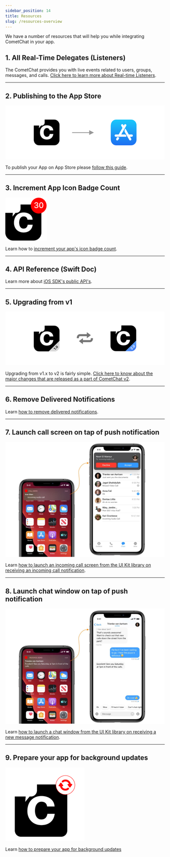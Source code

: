 ```yaml
---
sidebar_position: 14
title: Resources
slug: /resources-overview
---
```


We have a number of resources that will help you while integrating CometChat in your app.

## 1. All Real-Time Delegates (Listeners)

The CometChat provides you with live events related to users, groups, messages, and calls. [Click here to learn more about Real-time Listeners](./all-real-time-delegates-listeners).

---

## 2. Publishing to the App Store

![](./assets/1625154756.png)

To publish your App on App Store please [follow this guide](./publishing-app-on-appstore).

---

## 3. Increment App Icon Badge Count

![](./assets/1623200436.png)

Learn how to [increment your app's icon badge count](./increment-app-icon-badge-count).

---

## 4. API Reference (Swift Doc)

Learn more about [iOS SDK's public API's](https://docs.cometchat.io/ios/v2.0/swiftdocs/index.html).

---

## 5. Upgrading from v1

![](./assets/1623200438.png)

Upgrading from v1.x to v2 is fairly simple. [Click here to know about the major changes that are released as a part of CometChat v2](./upgrading-from-v2).

---

## 6. Remove Delivered Notifications

Learn [how to remove delivered notifications](./remove-delivered-notifications).

---

## 7. Launch call screen on tap of push notification

![](./assets/1623200439.jpg)

Learn [how to launch an incoming call screen from the UI Kit library on receiving an incoming call notification](./launch-call-screen-on-tap-of-push-notification).

---

## 8. Launch chat window on tap of push notification

![](./assets/1623200440.jpg)

Learn [how to launch a chat window from the UI Kit library on receiving a new message notification](./launch-chat-window-on-tap-of-push-notification).

---

## 9. Prepare your app for background updates

![](./assets/1637775608.png)

Learn [how to prepare your app for background updates](./prepare-your-app-for-background-updates)
